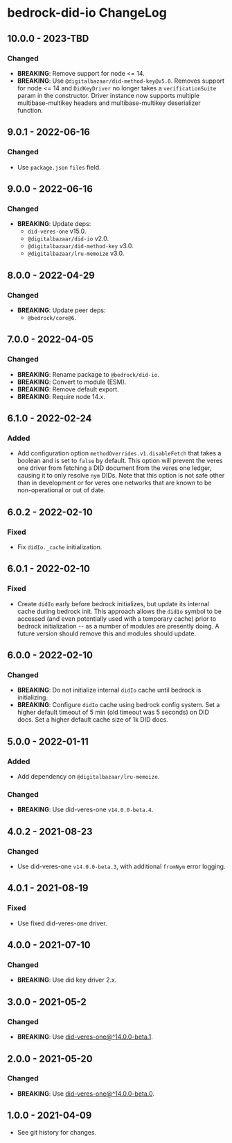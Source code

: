 # bedrock-did-io ChangeLog

## 10.0.0 - 2023-TBD

### Changed
- **BREAKING**: Remove support for node <= 14.
- **BREAKING**: Use `@digitalbazaar/did-method-key@v5.0`. Removes support for
  node <= 14 and `DidKeyDriver` no longer takes a `verificationSuite` param in
  the constructor. Driver instance now supports multiple multibase-multikey
  headers and multibase-multikey deserializer function.

## 9.0.1 - 2022-06-16

### Changed
- Use `package.json` `files` field.

## 9.0.0 - 2022-06-16

### Changed
- **BREAKING**: Update deps:
  - `did-veres-one` v15.0.
  - `@digitalbazaar/did-io` v2.0.
  - `@digitalbazaar/did-method-key` v3.0.
  - `@digitalbazaar/lru-memoize` v3.0.

## 8.0.0 - 2022-04-29

### Changed
- **BREAKING**: Update peer deps:
  - `@bedrock/core@6`.

## 7.0.0 - 2022-04-05

### Changed
- **BREAKING**: Rename package to `@bedrock/did-io`.
- **BREAKING**: Convert to module (ESM).
- **BREAKING**: Remove default export.
- **BREAKING**: Require node 14.x.

## 6.1.0 - 2022-02-24

### Added
- Add configuration option `methodOverrides.v1.disableFetch` that takes a
  boolean and is set to `false` by default. This option will prevent the
  veres one driver from fetching a DID document from the veres one ledger,
  causing it to only resolve `nym` DIDs. Note that this option is not safe
  other than in development or for veres one networks that are known to be
  non-operational or out of date.

## 6.0.2 - 2022-02-10

### Fixed
- Fix `didIo._cache` initialization.

## 6.0.1 - 2022-02-10

### Fixed
- Create `didIo` early before bedrock initializes, but update its internal
  cache during bedrock init. This approach allows the `didIo` symbol to be
  accessed (and even potentially used with a temporary cache) prior to
  bedrock initialization -- as a number of modules are presently doing. A
  future version should remove this and modules should update.

## 6.0.0 - 2022-02-10

### Changed
- **BREAKING**: Do not initialize internal `didIo` cache until bedrock is
  initializing.
- **BREAKING**: Configure `didIo` cache using bedrock config system. Set
  a higher default timeout of 5 min (old timeout was 5 seconds) on DID docs.
  Set a higher default cache size of 1k DID docs.

## 5.0.0 - 2022-01-11

### Added
- Add dependency on `@digitalbazaar/lru-memoize`.

### Changed
- **BREAKING**: Use did-veres-one `v14.0.0-beta.4`.

## 4.0.2 - 2021-08-23

### Changed
- Use did-veres-one `v14.0.0-beta.3`, with additional `fromNym` error logging.

## 4.0.1 - 2021-08-19

### Fixed
- Use fixed did-veres-one driver.

## 4.0.0 - 2021-07-10

### Changed
- **BREAKING**: Use did key driver 2.x.

## 3.0.0 - 2021-05-2

### Changed
- **BREAKING**: Use [did-veres-one@^14.0.0-beta.1](https://github.com/veres-one/did-veres-one/blob/v14.x/CHANGELOG.md).

## 2.0.0 - 2021-05-20

### Changed
- **BREAKING**: Use [did-veres-one@^14.0.0-beta.0](https://github.com/veres-one/did-veres-one/blob/v14.x/CHANGELOG.md).

## 1.0.0 - 2021-04-09

- See git history for changes.
